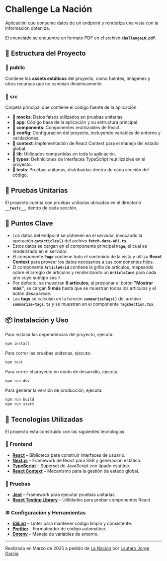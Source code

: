 # Challenge La Nación

Aplicación que consume datos de un endpoint y renderiza una vista con la información obtenida.

El enunciado se encuentra en formato PDF en el archivo **`ChallengeLN.pdf`**.

## 📂 Estructura del Proyecto

### 📁 public
Contiene los **assets estáticos** del proyecto, como fuentes, imágenes y otros recursos que no cambian dinámicamente.

### 📁 src
Carpeta principal que contiene el código fuente de la aplicación.

- **📁 mocks**: Datos falsos utilizados en pruebas unitarias.  
- **📁 app**: Código base de la aplicación y su estructura principal.  
- **📁 components**: Componentes reutilizables de React.  
- **📁 config**: Configuración del proyecto, incluyendo variables de entorno y validaciones.  
- **📁 context**: Implementación de React Context para el manejo del estado global.  
- **📁 lib**: Utilidades compartidas en toda la aplicación.  
- **📁 types**: Definiciones de interfaces TypeScript reutilizables en el proyecto.  
- **📁 __tests__**: Pruebas unitarias, distribuidas dentro de cada sección del código.

## 🧪 Pruebas Unitarias
El proyecto cuenta con pruebas unitarias ubicadas en el directorio **`__tests__`**, dentro de cada sección.

## 🔑 Puntos Clave
- Los datos del endpoint se obtienen en el servidor, invocando la operación **`getArticles()`** del archivo **`fetch-data-API.ts`**.  
- Estos datos se cargan en el componente principal **`Page`**, el cual es renderizado en el servidor.  
- El componente **`Page`** contiene todo el contenido de la vista y utiliza **React Context** para proveer los datos necesarios a sus componentes hijos.  
- El componente **`ArticleGrid`** contiene la grilla de artículos, mapeando sobre el arreglo de artículos y renderizando un **`ArticleCard`** para cada uno cuyo subtipo sea `7`.  
- Por defecto, se muestran **9 artículos**; al presionar el botón **"Mostrar más"**, se cargan **9 más** hasta que se muestran todos los artículos y el botón desaparece.  
- Las **tags** se calculan en la función **`summarizeTags()`** del archivo **`summarize-tags.ts`** y se muestran en el componente **`TagsSection.tsx`**.

## 📦 Instalación y Uso

Para instalar las dependencias del proyecto, ejecuta:
```sh
npm install
```

Para correr las pruebas unitarias, ejecuta:
```sh
npm test
```

Para correr el proyecto en modo de desarrollo, ejecuta:
```sh
npm run dev
```

Para generar la versión de producción, ejecuta:
```sh
npm run build
npm run start
```
## 🚀 Tecnologías Utilizadas

El proyecto está construido con las siguientes tecnologías:

### 📌 Frontend
- **[React](https://react.dev/)** – Biblioteca para construir interfaces de usuario.  
- **[Next.js](https://nextjs.org/)** – Framework de React para SSR y generación estática.  
- **[TypeScript](https://www.typescriptlang.org/)** – Superset de JavaScript con tipado estático.  
- **[React Context](https://react.dev/reference/react/useContext)** – Mecanismo para la gestión de estado global.  


### 🧪 Pruebas
- **[Jest](https://jestjs.io/)** – Framework para ejecutar pruebas unitarias.  
- **[React Testing Library](https://testing-library.com/docs/react-testing-library/intro/)** – Utilidades para probar componentes React.  

### ⚙️ Configuración y Herramientas
- **[ESLint](https://eslint.org/)** – Linter para mantener código limpio y consistente.  
- **[Prettier](https://prettier.io/)** – Formateador de código automático. 
- **[Dotenv](https://www.npmjs.com/package/dotenv)** – Manejo de variables de entorno.  

---


Realizado en Marzo de 2025 a pedido de [La Nación](https://www.lanacion.com.ar/) por [Lautaro Jorge Garcia](https://www.linkedin.com/in/lautaro-jorge-garcia/)
